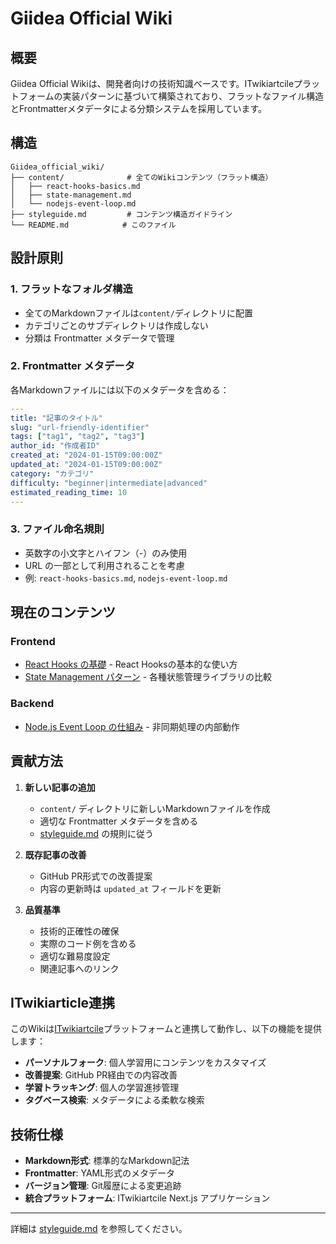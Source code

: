 # Giidea Official Wiki

## 概要

Giidea Official Wikiは、開発者向けの技術知識ベースです。ITwikiartcileプラットフォームの実装パターンに基づいて構築されており、フラットなファイル構造とFrontmatterメタデータによる分類システムを採用しています。

## 構造

```
Giidea_official_wiki/
├── content/              # 全てのWikiコンテンツ（フラット構造）
│   ├── react-hooks-basics.md
│   ├── state-management.md
│   └── nodejs-event-loop.md
├── styleguide.md         # コンテンツ構造ガイドライン
└── README.md            # このファイル
```

## 設計原則

### 1. フラットなフォルダ構造
- 全てのMarkdownファイルは`content/`ディレクトリに配置
- カテゴリごとのサブディレクトリは作成しない
- 分類は Frontmatter メタデータで管理

### 2. Frontmatter メタデータ
各Markdownファイルには以下のメタデータを含める：

```yaml
---
title: "記事のタイトル"
slug: "url-friendly-identifier"
tags: ["tag1", "tag2", "tag3"]
author_id: "作成者ID"
created_at: "2024-01-15T09:00:00Z"
updated_at: "2024-01-15T09:00:00Z"
category: "カテゴリ"
difficulty: "beginner|intermediate|advanced"
estimated_reading_time: 10
---
```

### 3. ファイル命名規則
- 英数字の小文字とハイフン（-）のみ使用
- URL の一部として利用されることを考慮
- 例: `react-hooks-basics.md`, `nodejs-event-loop.md`

## 現在のコンテンツ

### Frontend
- [React Hooks の基礎](./content/react-hooks-basics.md) - React Hooksの基本的な使い方
- [State Management パターン](./content/state-management.md) - 各種状態管理ライブラリの比較

### Backend  
- [Node.js Event Loop の仕組み](./content/nodejs-event-loop.md) - 非同期処理の内部動作

## 貢献方法

1. **新しい記事の追加**
   - `content/` ディレクトリに新しいMarkdownファイルを作成
   - 適切な Frontmatter メタデータを含める
   - [styleguide.md](./styleguide.md) の規則に従う

2. **既存記事の改善**
   - GitHub PR形式での改善提案
   - 内容の更新時は `updated_at` フィールドを更新

3. **品質基準**
   - 技術的正確性の確保
   - 実際のコード例を含める
   - 適切な難易度設定
   - 関連記事へのリンク

## ITwikiarticle連携

このWikiは[ITwikiartcile](../ITwikiarticle/)プラットフォームと連携して動作し、以下の機能を提供します：

- **パーソナルフォーク**: 個人学習用にコンテンツをカスタマイズ
- **改善提案**: GitHub PR経由での内容改善
- **学習トラッキング**: 個人の学習進捗管理
- **タグベース検索**: メタデータによる柔軟な検索

## 技術仕様

- **Markdown形式**: 標準的なMarkdown記法
- **Frontmatter**: YAML形式のメタデータ
- **バージョン管理**: Git履歴による変更追跡
- **統合プラットフォーム**: ITwikiartcile Next.js アプリケーション

---

詳細は [styleguide.md](./styleguide.md) を参照してください。
